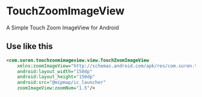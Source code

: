 # TouchZoomImageView
A Simple Touch Zoom ImageView for Android

## Use like this

```xml
<com.suren.touchzoomimageview.view.TouchZoomImageView
	xmlns:zoomImageView="http://schemas.android.com/apk/res/com.suren.touchzoomimageview"
	android:layout_width="150dp"
	android:layout_height="150dp"
	android:src="@mipmap/ic_launcher"
	zoomImageView:zoomNum="1.5"/>




